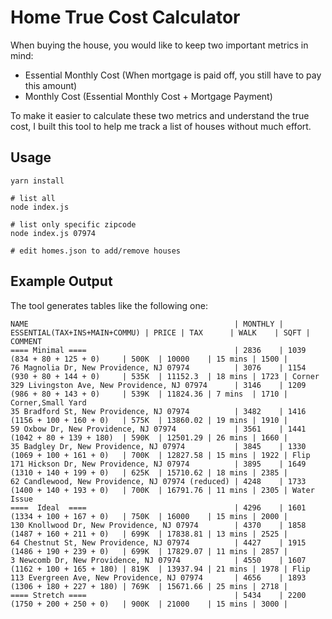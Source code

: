 # Home True Cost Calculator

When buying the house, you would like to keep two important metrics in mind: 

- Essential Monthly Cost (When mortgage is paid off, you still have to pay this amount)
- Monthly Cost (Essential Monthly Cost + Mortgage Payment)

To make it easier to calculate these two metrics and understand the true cost, I built this tool to help me track a list of houses without much effort.

## Usage

```
yarn install

# list all
node index.js

# list only specific zipcode
node index.js 07974

# edit homes.json to add/remove houses
```

## Example Output

The tool generates tables like the following one:

```
NAME                                              | MONTHLY | ESSENTIAL(TAX+INS+MAIN+COMMU) | PRICE | TAX      | WALK    | SQFT | COMMENT
==== Minimal ====                                 | 2836    | 1039 (834 + 80 + 125 + 0)     | 500K  | 10000    | 15 mins | 1500 |
76 Magnolia Dr, New Providence, NJ 07974          | 3076    | 1154 (930 + 80 + 144 + 0)     | 535K  | 11152.3  | 18 mins | 1723 | Corner
329 Livingston Ave, New Providence, NJ 07974      | 3146    | 1209 (986 + 80 + 143 + 0)     | 539K  | 11824.36 | 7 mins  | 1710 | Corner,Small Yard
35 Bradford St, New Providence, NJ 07974          | 3482    | 1416 (1156 + 100 + 160 + 0)   | 575K  | 13860.02 | 19 mins | 1910 |
59 Oxbow Dr, New Providence, NJ 07974             | 3561    | 1441 (1042 + 80 + 139 + 180)  | 590K  | 12501.29 | 26 mins | 1660 |
35 Badgley Dr, New Providence, NJ 07974           | 3845    | 1330 (1069 + 100 + 161 + 0)   | 700K  | 12827.58 | 15 mins | 1922 | Flip
171 Hickson Dr, New Providence, NJ 07974          | 3895    | 1649 (1310 + 140 + 199 + 0)   | 625K  | 15710.62 | 18 mins | 2385 |
62 Candlewood, New Providence, NJ 07974 (reduced) | 4248    | 1733 (1400 + 140 + 193 + 0)   | 700K  | 16791.76 | 11 mins | 2305 | Water Issue
====  Ideal  ====                                 | 4296    | 1601 (1334 + 100 + 167 + 0)   | 750K  | 16000    | 15 mins | 2000 |
130 Knollwood Dr, New Providence, NJ 07974        | 4370    | 1858 (1487 + 160 + 211 + 0)   | 699K  | 17838.81 | 13 mins | 2525 |
64 Chestnut St, New Providence, NJ 07974          | 4427    | 1915 (1486 + 190 + 239 + 0)   | 699K  | 17829.07 | 11 mins | 2857 |
3 Newcomb Dr, New Providence, NJ 07974            | 4550    | 1607 (1162 + 100 + 165 + 180) | 819K  | 13937.94 | 21 mins | 1978 | Flip
113 Evergreen Ave, New Providence, NJ 07974       | 4656    | 1893 (1306 + 180 + 227 + 180) | 769K  | 15671.66 | 25 mins | 2718 |
==== Stretch ====                                 | 5434    | 2200 (1750 + 200 + 250 + 0)   | 900K  | 21000    | 15 mins | 3000 |
```
